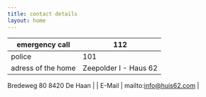 ```yaml
---
title: contact details
layout: home
---
```


| emergency call | 112 |
| --- | --- |
| police | 101 |
| adress of the home | Zeepolder I - Haus 62
Bredeweg 80
8420 De Haan |
| E-Mail | mailto:info@huis62.com |
